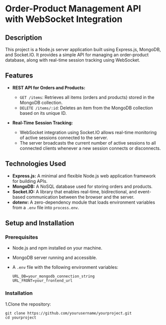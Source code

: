 # Order-Product Management API with WebSocket Integration

## Description

This project is a Node.js server application built using Express.js, MongoDB, and Socket.IO. It provides a simple API for managing an order-product database, along with real-time session tracking using WebSocket.

## Features

- **REST API for Orders and Products:**
  - `GET /items`: Retrieves all items (orders and products) stored in the MongoDB collection.
  - `DELETE /items/:id`: Deletes an item from the MongoDB collection based on its unique ID.

- **Real-Time Session Tracking:**
  - WebSocket integration using Socket.IO allows real-time monitoring of active sessions connected to the server.
  - The server broadcasts the current number of active sessions to all connected clients whenever a new session connects or disconnects.

## Technologies Used

- **Express.js:** A minimal and flexible Node.js web application framework for building APIs.
- **MongoDB:** A NoSQL database used for storing orders and products.
- **Socket.IO:** A library that enables real-time, bidirectional, and event-based communication between the browser and the server.
- **dotenv:** A zero-dependency module that loads environment variables from a `.env` file into `process.env`.

## Setup and Installation

### Prerequisites

- Node.js and npm installed on your machine.
- MongoDB server running and accessible.
- A `.env` file with the following environment variables:

  ```env
  URL_DB=your_mongodb_connection_string
  URL_FRONT=your_frontend_url

### Installation

1.Clone the repository:
```
git clone https://github.com/yourusername/yourproject.git
cd yourproject
